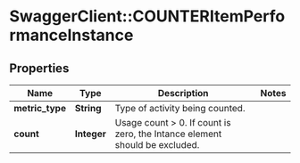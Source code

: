 # SwaggerClient::COUNTERItemPerformanceInstance

## Properties
Name | Type | Description | Notes
------------ | ------------- | ------------- | -------------
**metric_type** | **String** | Type of activity being counted. | 
**count** | **Integer** | Usage count &gt; 0.  If count is zero, the Intance element should be excluded. | 


